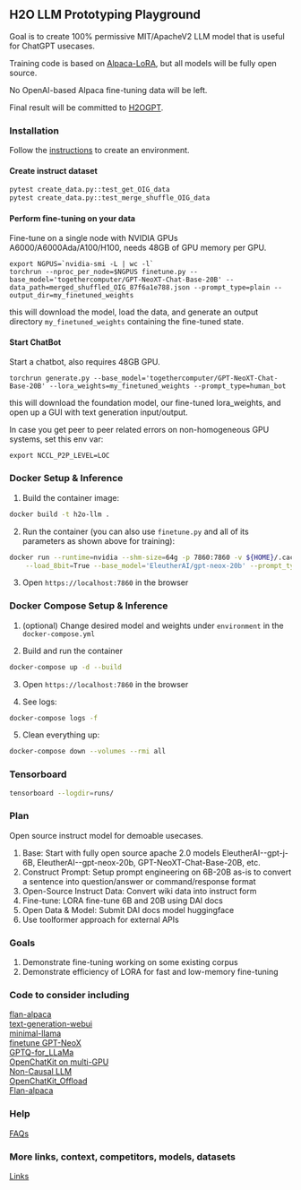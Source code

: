 ## H2O LLM Prototyping Playground

Goal is to create 100% permissive MIT/ApacheV2 LLM model that is useful for ChatGPT usecases.

Training code is based on [Alpaca-LoRA](https://github.com/tloen/alpaca-lora/), but all models will be fully open source.

No OpenAI-based Alpaca fine-tuning data will be left.

Final result will be committed to [H2OGPT](https://github.com/h2oai/h2ogpt/).


### Installation

Follow the [instructions](INSTALL.md) to create an environment.

#### Create instruct dataset

```bash
pytest create_data.py::test_get_OIG_data
pytest create_data.py::test_merge_shuffle_OIG_data
```

#### Perform fine-tuning on your data

Fine-tune on a single node with NVIDIA GPUs A6000/A6000Ada/A100/H100, needs 48GB of GPU memory per GPU.
```
export NGPUS=`nvidia-smi -L | wc -l`
torchrun --nproc_per_node=$NGPUS finetune.py --base_model='togethercomputer/GPT-NeoXT-Chat-Base-20B' --data_path=merged_shuffled_OIG_87f6a1e788.json --prompt_type=plain --output_dir=my_finetuned_weights
```
this will download the model, load the data, and generate an output directory `my_finetuned_weights` containing the fine-tuned state.


#### Start ChatBot

Start a chatbot, also requires 48GB GPU.
```
torchrun generate.py --base_model='togethercomputer/GPT-NeoXT-Chat-Base-20B' --lora_weights=my_finetuned_weights --prompt_type=human_bot
```
this will download the foundation model, our fine-tuned lora_weights, and open up a GUI with text generation input/output.


In case you get peer to peer related errors on non-homogeneous GPU systems, set this env var:
```
export NCCL_P2P_LEVEL=LOC
```


### Docker Setup & Inference

1. Build the container image:

```bash
docker build -t h2o-llm .
```

2. Run the container (you can also use `finetune.py` and all of its parameters as shown above for training):

```bash
docker run --runtime=nvidia --shm-size=64g -p 7860:7860 -v ${HOME}/.cache:/root/.cache --rm h2o-llm -it generate.py \
    --load_8bit=True --base_model='EleutherAI/gpt-neox-20b' --prompt_type=human_bot
```

3. Open `https://localhost:7860` in the browser

### Docker Compose Setup & Inference

1. (optional) Change desired model and weights under `environment` in the `docker-compose.yml`

2. Build and run the container

```bash
docker-compose up -d --build
```

3. Open `https://localhost:7860` in the browser

4. See logs:

```bash
docker-compose logs -f
```

5. Clean everything up:

```bash
docker-compose down --volumes --rmi all
```


### Tensorboard

```bash
tensorboard --logdir=runs/
```

### Plan
Open source instruct model for demoable usecases.
1. Base: Start with fully open source apache 2.0 models EleutherAI--gpt-j-6B, EleutherAI--gpt-neox-20b, 
GPT-NeoXT-Chat-Base-20B, etc. 
2. Construct Prompt: Setup prompt engineering on 6B-20B as-is to convert a sentence into question/answer or command/response format 
3. Open-Source Instruct Data: Convert wiki data into instruct form
4. Fine-tune: LORA fine-tune 6B and 20B using DAI docs
5. Open Data & Model: Submit DAI docs model huggingface
6. Use toolformer approach for external APIs

### Goals
1. Demonstrate fine-tuning working on some existing corpus
2. Demonstrate efficiency of LORA for fast and low-memory fine-tuning


### Code to consider including
[flan-alpaca](https://github.com/declare-lab/flan-alpaca)<br />
[text-generation-webui](https://github.com/oobabooga/text-generation-webui)<br />
[minimal-llama](https://github.com/zphang/minimal-llama/)<br />
[finetune GPT-NeoX](https://nn.labml.ai/neox/samples/finetune.html)<br />
[GPTQ-for_LLaMa](https://github.com/qwopqwop200/GPTQ-for-LLaMa/compare/cuda...Digitous:GPTQ-for-GPT-NeoX:main)<br />
[OpenChatKit on multi-GPU](https://github.com/togethercomputer/OpenChatKit/issues/20)<br />
[Non-Causal LLM](https://huggingface.co/docs/transformers/main/en/model_doc/gptj#transformers.GPTJForSequenceClassification)<br />
[OpenChatKit_Offload](https://github.com/togethercomputer/OpenChatKit/commit/148b5745a57a6059231178c41859ecb09164c157)<br />
[Flan-alpaca](https://github.com/declare-lab/flan-alpaca/blob/main/training.py)<br />

### Help

[FAQs](FAQ.md)

### More links, context, competitors, models, datasets

[Links](LINKS.md)
